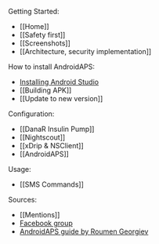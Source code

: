 Getting Started:
* [[Home]]
* [[Safety first]]
* [[Screenshots]]
* [[Architecture, security implementation]]

How to install AndroidAPS:
* [Installing Android Studio](https://developer.android.com/studio/install.html)
* [[Building APK]]
* [[Update to new version]]

Configuration:
* [[DanaR Insulin Pump]]
* [[Nightscout]]
* [[xDrip & NSClient]]
* [[AndroidAPS]]

Usage:
* [[SMS Commands]]

Sources:
* [[Mentions]]
* [Facebook group](https://www.facebook.com/groups/1900195340201874/)
* [AndroidAPS guide by Roumen Georgiev](https://www.facebook.com/groups/1900195340201874/files/)
